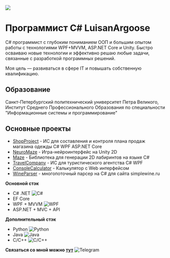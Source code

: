 ![](https://github.com/LuisanArgoose/LuisanAroose/blob/main/ArgooseLogo.png)
# Программист C# LuisanArgoose

C# программист с глубоким пониманием ООП и большим опытом работы с технологиями WPF+MVVM, ASP.NET Core и Unity. Быстро осваиваю новые технологии и эффективно решаю любые задачи, связанные с разработкой программных решений.

Моя цель — развиваться в сфере IT и повышать собственную квалификацию.

## Образование

Санкт-Петербургский политехнический университет Петра Великого, Институт Среднего Профессионального Образования по специальности "Информационные системы и программирование"

## Основные проекты
  - [ShopProject](https://github.com/LuisanArgoose/ShopProject) - ИС для составления и контроля плана продаж магазина одежды C# WPF ASP.NET Core
  - [NeuroMaze](https://github.com/LuisanArgoose/NeuroMaze) - Игра-нейроинтерфейс на Unity 2D
  - [Maze](https://github.com/LuisanArgoose/Maze) - Библиотека для генерации 2D лабиринтов на языке C#
  - [TravelCompany](https://github.com/LuisanArgoose/TravelCompany) - ИС для туристического агентства C# WPF
  - [ConsoleCalculator](https://github.com/LuisanArgoose/ConsoleCalculator) - Калькулятор с Web интерфейсом
  - [WineParser](https://github.com/LuisanArgoose/WineParser) - многопоточный парсер на C# для сайта simplewine.ru

**Основной стэк**
  - C# .NET ![C#](https://img.icons8.com/color/20/000000/c-sharp-logo.png)  
  - EF Core 
  - WPF + MVVM ![WPF](https://img.icons8.com/color/20/000000/windows-10.png)
  - ASP.NET + MVC + API  

**Дополнительный стэк**
  - Python ![Python](https://img.icons8.com/color/20/000000/python.png)
  - Java ![Java](https://img.icons8.com/color/20/000000/java-coffee-cup-logo.png)
  - C/C++ ![C/C++](https://img.icons8.com/color/20/000000/c-plus-plus-logo.png)

**Связаться со мной можно [тут](https://t.me/LuisanArgoose)** ![Telegram](https://img.icons8.com/color/24/000000/telegram-app.png)

